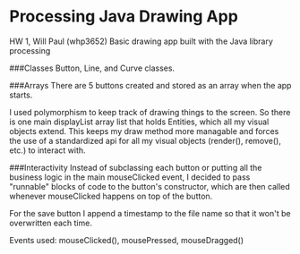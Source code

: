 Processing Java Drawing App
===========

HW 1, Will Paul (whp3652)
Basic drawing app built with the Java library processing

###Classes
Button, Line, and Curve classes. 

###Arrays
There are 5 buttons created and stored as an array when the app starts.

I used polymorphism to keep track of drawing things to the screen. So there is one main displayList array list that holds Entities, which all my visual objects extend. This keeps my draw method more managable and forces the use of a standardized api for all my visual objects (render(), remove(), etc.) to interact with.

###Interactivity
Instead of subclassing each button or putting all the business logic in the main mouseClicked event, I decided to pass "runnable" blocks of code to the button's constructor, which are then called whenever mouseClicked happens on top of the button.

For the save button I append a timestamp to the file name so that it won't be overwritten each time.

Events used: mouseClicked(), mousePressed, mouseDragged()

